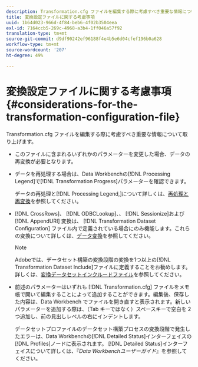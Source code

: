 ```yaml
---
description: Transformation.cfg ファイルを編集する際に考慮すべき重要な情報について取り上げます。
title: 変換設定ファイルに関する考慮事項
uuid: 1b64d023-966d-4f84-beb6-4f02b3504eea
exl-id: 7164ccb5-269c-4968-a3b4-1ff046a57f92
translation-type: tm+mt
source-git-commit: d9df90242ef96188f4e4b5e6d04cfef196b0a628
workflow-type: tm+mt
source-wordcount: '207'
ht-degree: 49%

---
```


# 変換設定ファイルに関する考慮事項{#considerations-for-the-transformation-configuration-file}

Transformation.cfg ファイルを編集する際に考慮すべき重要な情報について取り上げます。

* このファイルに含まれるいずれかのパラメーターを変更した場合、データの再変換が必要となります。
* データを再処理する場合は、Data Workbenchの[!DNL Processing Legend]で[!DNL Transformation Progress]パラメーターを確認できます。

   データの再処理と[!DNL Processing Legend,]について詳しくは、[再処理と再変換](../../../home/c-dataset-const-proc/c-reproc-retrans/c-unst-reproc-retrans.md)を参照してください。

* [!DNL CrossRows]、 [!DNL ODBCLookup]、、 [!DNL Sessionize]および [!DNL AppendURI] 変換は、 [!DNL Transformation Dataset Configuration] ファイル内で定義されている場合にのみ機能します。これらの変換について詳しくは、[データ変換](../../../home/c-dataset-const-proc/c-data-trans/c-abt-transf.md)を参照してください。

   >[!NOTE]
   >
   >Adobeでは、データセット構築の変換段階の変換を1つ以上の[!DNL Transformation Dataset Include]ファイルに定義することをお勧めします。 詳しくは、[変換データセットインクルードファイル](../../../home/c-dataset-const-proc/c-dataset-inc-files/c-types-dataset-inc-files/c-trans-dataset-inc-files.md#concept-c64aa78ed9ce40b8a0f4932c82ff5ace)を参照してください。

* 前述のパラメーターはいずれも [!DNL Transformation.cfg] ファイルをメモ帳で開いて編集することによって追加することができます。編集後、保存した内容は、Data Workbench でファイルを開き直すと表示されます。新しいパラメーターを追加する際は、（Tab キーではなく）スペースキーで空白を 2 つ追加し、前の見出しレベルの右にインデントします。

   データセットプロファイルのデータセット構築プロセスの変換段階で発生したエラーは、Data Workbenchの[!DNL Detailed Status]インターフェイスの[!DNL Profiles]ノードに表示されます。 [!DNL Detailed Status]インターフェイスについて詳しくは、『*Data Workbenchユーザーガイド*』を参照してください。
